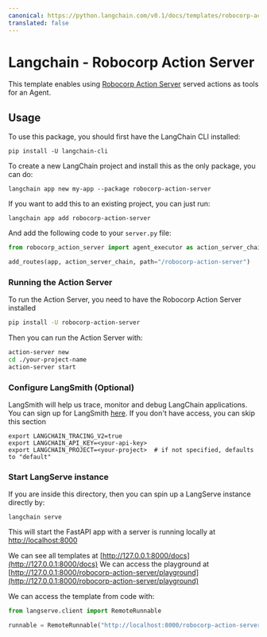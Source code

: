 ```yaml
---
canonical: https://python.langchain.com/v0.1/docs/templates/robocorp-action-server
translated: false
---
```


# Langchain - Robocorp Action Server

This template enables using [Robocorp Action Server](https://github.com/robocorp/robocorp) served actions as tools for an Agent.

## Usage

To use this package, you should first have the LangChain CLI installed:

```shell
pip install -U langchain-cli
```

To create a new LangChain project and install this as the only package, you can do:

```shell
langchain app new my-app --package robocorp-action-server
```

If you want to add this to an existing project, you can just run:

```shell
langchain app add robocorp-action-server
```

And add the following code to your `server.py` file:

```python
from robocorp_action_server import agent_executor as action_server_chain

add_routes(app, action_server_chain, path="/robocorp-action-server")
```

### Running the Action Server

To run the Action Server, you need to have the Robocorp Action Server installed

```bash
pip install -U robocorp-action-server
```

Then you can run the Action Server with:

```bash
action-server new
cd ./your-project-name
action-server start
```

### Configure LangSmith (Optional)

LangSmith will help us trace, monitor and debug LangChain applications.
You can sign up for LangSmith [here](https://smith.langchain.com/).
If you don't have access, you can skip this section

```shell
export LANGCHAIN_TRACING_V2=true
export LANGCHAIN_API_KEY=<your-api-key>
export LANGCHAIN_PROJECT=<your-project>  # if not specified, defaults to "default"
```

### Start LangServe instance

If you are inside this directory, then you can spin up a LangServe instance directly by:

```shell
langchain serve
```

This will start the FastAPI app with a server is running locally at
[http://localhost:8000](http://localhost:8000)

We can see all templates at [http://127.0.0.1:8000/docs](http://127.0.0.1:8000/docs)
We can access the playground at [http://127.0.0.1:8000/robocorp-action-server/playground](http://127.0.0.1:8000/robocorp-action-server/playground)

We can access the template from code with:

```python
from langserve.client import RemoteRunnable

runnable = RemoteRunnable("http://localhost:8000/robocorp-action-server")
```